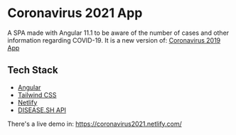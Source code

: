 # Coronavirus 2021 App

A SPA made with Angular 11.1 to be aware of the number of cases and other information regarding COVID-19. It is a new version of: [Coronavirus 2019 App](https://github.com/baronrafael/coronavirus2019-app)

## Tech Stack
- [Angular](https://angular.io/)
- [Tailwind CSS](https://tailwindcss.com/)
- [Netlify](https://www.netlify.com/)
- [DISEASE.SH API](https://github.com/disease-sh/API)

There's a live demo in: https://coronavirus2021.netlify.com/
